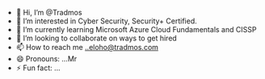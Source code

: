 - 👋 Hi, I’m @Tradmos
- 👀 I’m interested in Cyber Security, Security+ Certified.
- 🌱 I’m currently learning Microsoft Azure Cloud Fundamentals and CISSP
- 💞️ I’m looking to collaborate on ways to get hired
- 📫 How to reach me ..eloho@tradmos.com
- 😄 Pronouns: ...Mr
- ⚡ Fun fact: ...

<!---
Tradmos/Tradmos is a ✨ special ✨ repository because its `README.md` (this file) appears on your GitHub profile.
You can click the Preview link to take a look at your changes.
--->
